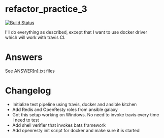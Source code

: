 # refactor_practice_3

[![Build Status](https://travis-ci.org/juliusza/refactor_practice_3.svg)](https://travis-ci.org/juliusza/refactor_practice_3)

I'll do everything as described, except that I want to use docker driver which will work with travis CI.

# Answers

See ANSWER[n].txt files

# Changelog

* Initialize test pipeline using travis, docker and ansible kitchen
* Add Redis and OpenResty roles from ansible galaxy
* Got this setup working on Windows. No need to invoke travis every time I need to test
* Add shell verifier that invokes bats framework
* Add openresty init script for docker and make sure it is started